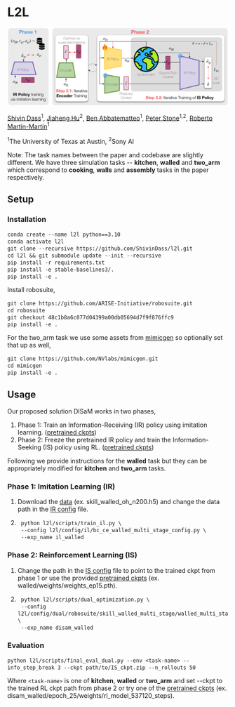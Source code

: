 # L2L
<img src="assets/training_loop.png">

[Shivin Dass](https://shivindass.github.io/)<sup>1</sup>, [Jiaheng Hu](https://jiahenghu.github.io/)<sup>2</sup>, [Ben Abbatematteo](https://babbatem.github.io/)<sup>1</sup>, [Peter Stone](https://www.cs.utexas.edu/~pstone/)<sup>1,2</sup>, [Roberto Martín-Martín](https://robertomartinmartin.com/)<sup>1</sup>

<sup>1</sup>The University of Texas at Austin, <sup>2</sup>Sony AI

Note: The task names between the paper and codebase are slightly different. We have three simulation tasks -- **kitchen**, **walled** and **two_arm** which correspond to **cooking**, **walls** and **assembly** tasks in the paper respectively.

## Setup
### Installation
```
conda create --name l2l python==3.10
conda activate l2l
git clone --recursive https://github.com/ShivinDass/l2l.git
cd l2l && git submodule update --init --recursive
pip install -r requirements.txt
pip install -e stable-baselines3/.
pip install -e .
```

Install robosuite,
```
git clone https://github.com/ARISE-Initiative/robosuite.git
cd robosuite 
git checkout 48c1b8a6c077d04399a00db05694d7f9f876ffc9
pip install -e .
```

For the two_arm task we use some assets from [mimicgen]() so optionally set that up as well,
```
git clone https://github.com/NVlabs/mimicgen.git
cd mimicgen
pip install -e .
``` 


## Usage
Our proposed solution DISaM works in two phases,
1. Phase 1: Train an Information-Receiving (IR) policy using imitation learning. ([pretrained ckpts](https://utexas.box.com/s/i92e66vwd1985xmkhnrsput0bj0xb70h))
2. Phase 2: Freeze the pretrained IR policy and train the Information-Seeking (IS) policy using RL. ([pretrained ckpts](https://utexas.box.com/s/jwglzicuax5rx516soe4r9psvyc05zzf))

Following we provide instructions for the **walled** task but they can be appropriately modified for **kitchen** and **two_arm** tasks.
### Phase 1: Imitation Learning (IR)
1. Download the [data](https://utexas.box.com/s/zui5pynnbhi4a07p1ah29vmak7v7rw69) (ex. skill_walled_oh_n200.h5) and change the data path in the [IR config](https://github.com/UT-Austin-RobIn/l2l/blob/516c4fa04416746f7ea2b21e85135941de6ee554/l2l/config/il/bc_ce_walled_multi_stage_config.py#L23) file.
2. ```
    python l2l/scripts/train_il.py \
    --config l2l/config/il/bc_ce_walled_multi_stage_config.py \
    --exp_name il_walled
    ```

### Phase 2: Reinforcement Learning (IS)
1. Change the path in the [IS config](https://github.com/UT-Austin-RobIn/l2l/blob/516c4fa04416746f7ea2b21e85135941de6ee554/l2l/config/dual/robosuite/skill_walled_multi_stage/walled_multi_stage_action_dual_config.py#L24) file to point to the trained ckpt from phase 1 or use the provided [pretrained ckpts](https://utexas.box.com/s/i92e66vwd1985xmkhnrsput0bj0xb70h) (ex. walled/weights/weights_ep15.pth).
2. ```
    python l2l/scripts/dual_optimization.py \
    --config l2l/config/dual/robosuite/skill_walled_multi_stage/walled_multi_stage_action_dual_config.py \
    --exp_name disam_walled
    ```


### Evaluation
```
python l2l/scripts/final_eval_dual.py --env <task-name> --info_step_break 3 --ckpt path/to/IS_ckpt.zip --n_rollouts 50
```
Where ```<task-name>``` is one of **kitchen**, **walled** or **two_arm** and set --ckpt to the trained RL ckpt path from phase 2 or try one of the [pretrained ckpts](https://utexas.box.com/s/jwglzicuax5rx516soe4r9psvyc05zzf) (ex. disam_walled/epoch_25/weights/rl_model_537120_steps).
